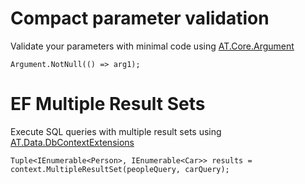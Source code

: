  Compact parameter validation
=============================
Validate your parameters with minimal code using [AT.Core.Argument](https://github.com/lehn0058/AT/wiki/AT.Core.Argument)

    Argument.NotNull(() => arg1);



EF Multiple Result Sets
=======================
Execute SQL queries with multiple result sets using [AT.Data.DbContextExtensions](https://github.com/lehn0058/AT/wiki/AT.Data.DbContextExtensions)

    Tuple<IEnumerable<Person>, IEnumerable<Car>> results = context.MultipleResultSet(peopleQuery, carQuery);
